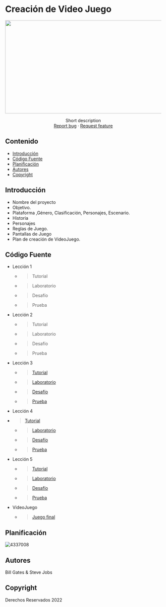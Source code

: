 # Creación de Video Juego
<p align="center">
    <img src="https://user-images.githubusercontent.com/8560750/195950148-0c0df38e-5f96-45ae-87c3-6922738c612d.jpg" alt="Logo" width=1200 height=300>

  <p align="center">
    Short description
    <br>
    <a href="https://reponame/issues/new?template=bug.md">Report bug</a>
    ·
    <a href="https://reponame/issues/new?template=feature.md&labels=feature">Request feature</a>
  </p>
</p>


## Contenido

- [Introducción](#introducción)
- [Código Fuente](#código-fuente)
- [Planificación](#planificación)
- [Autores](#autores)
- [Copyright](#copyright)


## Introducción

- Nombre del proyecto
- Objetivo.
- Plataforma ,Género, Clasificación, Personajes, Escenario.
- Historia
- Personajes
- Reglas de Juego.
- Pantallas de Juego
- Plan de creación de VideoJuego.

## Código Fuente

* Lección 1
  * > Tutorial
  * > Laboratorio
  * > Desafío
  * > Prueba
* Lección 2
  * > Tutorial
  * > Laboratorio
  * > Desafío
  * > Prueba
* Lección 3
  * > [Tutorial](https://github.com/UTNGUnity/unidad2/tree/main/Unidad2/Unidad3/Leccion3)
  * > [Laboratorio](https://github.com/UTNGUnity/unidad2/tree/main/Unidad2/Unidad3/LAB3)
  * > [Desafío](https://github.com/UTNGUnity/unidad2/tree/main/Unidad2/Unidad3/Reto)
  * > [Prueba](https://github.com/UTNGUnity/unidad2/blob/main/Unidad5/cuestionario.png)
* Lección 4
* > [Tutorial](https://github.com/UTNGUnity/unidad2/tree/main/Unidad4/Tutorial)
  * > [Laboratorio](https://github.com/UTNGUnity/unidad2/tree/main/Unidad4/LAB)
  * > [Desafío](https://github.com/UTNGUnity/unidad2/tree/main/Unidad4/Reto)
  * > [Prueba](https://github.com/UTNGUnity/unidad2/blob/main/Unidad4/cuestionario.png)
* Lección 5
  * > [Tutorial](https://github.com/UTNGUnity/unidad2/tree/main/Unidad5/Tutorial)
  * > [Laboratorio](https://github.com/UTNGUnity/unidad2/tree/main/Unidad5/LABoratorio)
  * > [Desafío](https://github.com/UTNGUnity/unidad2/tree/main/Unidad5/Reto)
  * > [Prueba](https://github.com/UTNGUnity/unidad2/blob/main/Unidad5/cuestionario.png)
* VideoJuego
  * > [Juego final](https://drive.google.com/drive/folders/1lG0zaBh4YBObMXugjpkg-8eL2Vj5AXDs?usp=share_link)
## Planificación

![4337008](https://user-images.githubusercontent.com/8560750/195951617-083a7e4d-323d-47b5-8e5e-529ded31bc06.jpg)

## Autores
Bill Gates & Steve Jobs

## Copyright
Derechos Reservados 2022
